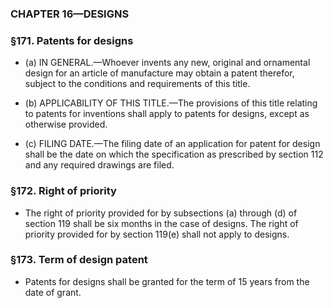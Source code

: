 ### **CHAPTER 16—DESIGNS**

### §171. Patents for designs
* (a) IN GENERAL.—Whoever invents any new, original and ornamental design for an article of manufacture may obtain a patent therefor, subject to the conditions and requirements of this title.

* (b) APPLICABILITY OF THIS TITLE.—The provisions of this title relating to patents for inventions shall apply to patents for designs, except as otherwise provided.

* (c) FILING DATE.—The filing date of an application for patent for design shall be the date on which the specification as prescribed by section 112 and any required drawings are filed.

### §172. Right of priority
* The right of priority provided for by subsections (a) through (d) of section 119 shall be six months in the case of designs. The right of priority provided for by section 119(e) shall not apply to designs.

### §173. Term of design patent
* Patents for designs shall be granted for the term of 15 years from the date of grant.